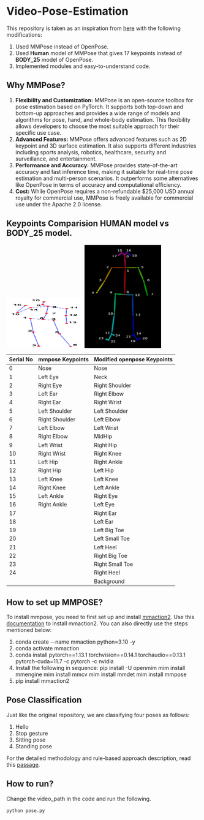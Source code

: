 # Video-Pose-Estimation

This repository is taken as an inspiration from [here](https://github.com/hafizas101/Real-time-human-pose-estimation-and-classification) with the following modifications:
1. Used MMPose instead of OpenPose.
2. Used **Human** model of MMPose that gives 17 keypoints instead of **BODY_25** model of OpenPose.
3. Implemented modules and easy-to-understand code.


## Why MMPose?
1. **Flexibility and Customization:** MMPose is an open-source toolbox for pose estimation based on PyTorch. It supports both top-down and bottom-up approaches and provides a wide range of models and algorithms for pose, hand, and whole-body estimation. This flexibility allows developers to choose the most suitable approach for their specific use case.
2. **Advanced Features:** MMPose offers advanced features such as 2D keypoint and 3D surface estimation. It also supports different industries including sports analysis, robotics, healthcare, security and surveillance, and entertainment.
3. **Performance and Accuracy:** MMPose provides state-of-the-art accuracy and fast inference time, making it suitable for real-time pose estimation and multi-person scenarios. It outperforms some alternatives like OpenPose in terms of accuracy and computational efficiency.
4. **Cost:** While OpenPose requires a non-refundable $25,000 USD annual royalty for commercial use, MMPose is freely available for commercial use under the Apache 2.0 license.

## Keypoints Comparision **HUMAN** model vs **BODY_25** model.

<p float="left">
  <img src="images/keypoints.png" width="200" height="130"/>
  <img src="images/openpose-keypoints.png" width="200"/> 
</p>


| Serial No | mmpose Keypoints   | Modified openpose Keypoints |
|-----------|--------------------|-----------------------------|
| 0         | Nose               | Nose                        |
| 1         | Left Eye           | Neck                        |
| 2         | Right Eye          | Right Shoulder               |
| 3         | Left Ear           | Right Elbow                  |
| 4         | Right Ear          | Right Wrist                  |
| 5         | Left Shoulder      | Left Shoulder                |
| 6         | Right Shoulder     | Left Elbow                   |
| 7         | Left Elbow         | Left Wrist                   |
| 8         | Right Elbow        | MidHip                       |
| 9         | Left Wrist         | Right Hip                    |
| 10        | Right Wrist        | Right Knee                   |
| 11        | Left Hip           | Right Ankle                  |
| 12        | Right Hip          | Left Hip                     |
| 13        | Left Knee          | Left Knee                    |
| 14        | Right Knee         | Left Ankle                   |
| 15        | Left Ankle         | Right Eye                    |
| 16        | Right Ankle        | Left Eye                     |
| 17        |                    | Right Ear                    |
| 18        |                    | Left Ear                     |
| 19        |                    | Left Big Toe                 |
| 20        |                    | Left Small Toe               |
| 21        |                    | Left Heel                    |
| 22        |                    | Right Big Toe                |
| 23        |                    | Right Small Toe              |
| 24        |                    | Right Heel                   |
|           |                    | Background                   |

## How to set up MMPOSE?
To install mmpose, you need to first set up and install [mmaction2](https://github.com/open-mmlab/mmaction2).
Use this [documentation](https://mmaction2.readthedocs.io/en/latest/get_started/installation.html) to install mmaction2.
You can also directly use the steps mentioned below:
1. conda create --name mmaction python=3.10 -y
2. conda activate mmaction
3. conda install pytorch==1.13.1 torchvision==0.14.1 torchaudio==0.13.1 pytorch-cuda=11.7 -c pytorch -c nvidia
4. Install the following in sequence:
  pip install -U openmim
  mim install mmengine
  mim install mmcv
  mim install mmdet
  mim install mmpose
5. pip install mmaction2

## Pose Classification
Just like the original repository, we are classifying four poses as follows:
1. Hello 
2. Stop gesture
3. Sitting pose
4. Standing pose
   
For the detailed methodology and rule-based approach description, read this [passage](https://github.com/hafizas101/Real-time-human-pose-estimation-and-classification#pose-classification).

## How to run?
Change the video_path in the code and run the following.
```bash
python pose.py
